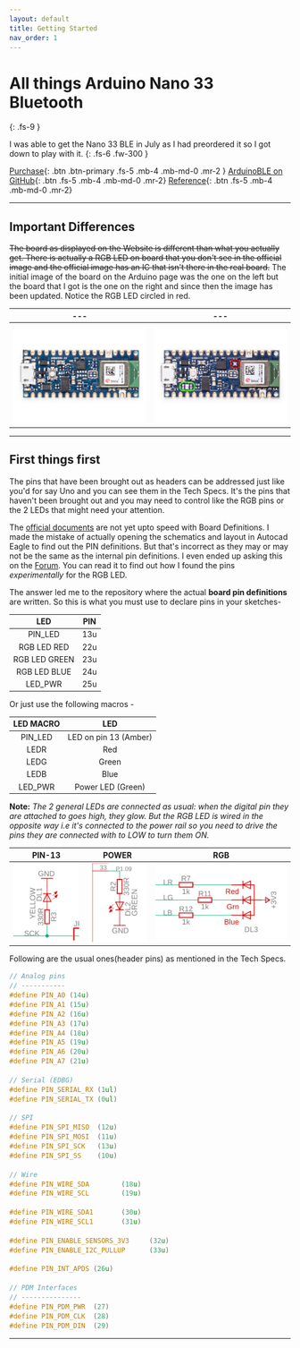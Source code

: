 ```yaml
---
layout: default
title: Getting Started
nav_order: 1
---
```


# All things Arduino Nano 33 Bluetooth
{: .fs-9 }

I was able to get the Nano 33 BLE in July as I had preordered it so I got down to play with it.
{: .fs-6 .fw-300 }

[Purchase](https://store.arduino.cc/usa/nano-33-ble){: .btn .btn-primary .fs-5 .mb-4 .mb-md-0 .mr-2 } [ArduinoBLE on GitHub](https://github.com/arduino-libraries/ArduinoBLE){: .btn .fs-5 .mb-4 .mb-md-0 .mr-2} [Reference](https://www.arduino.cc/en/Reference/ArduinoBLE){: .btn .fs-5 .mb-4 .mb-md-0 .mr-2}

---

## **Important Differences**
<strike>The board as displayed on the Website is different than what you actually get. There is actually a RGB LED on board that you don't see in the official image and the official image has an IC that isn't there in the real board.</strike> The initial image of the board on the Arduino page was the one on the left but the board that I got is the one on the right and since then the image has been updated. Notice the RGB LED circled in red.

--- | ---
:-------------------------:|:-------------------------:
![Offical Image](./nanoble_old.jpg)  |  ![Real Board](./nanoble_new.jpg)

---

## **First things first**
The pins that have been brought out as headers can be addressed just like you'd for say Uno and you can see them in the Tech Specs. It's the pins that haven't been brought out and you may need to control like the RGB pins or the 2 LEDs that might need your attention.  

The [official documents](https://store.arduino.cc/usa/nano-33-ble) are not yet upto speed with Board Definitions. I made the mistake of actually opening the schematics and layout in Autocad Eagle to find out the PIN definitions. But that's incorrect as they may or may not be the same as the internal pin definitions. I even ended up asking this on the [Forum](https://forum.arduino.cc/index.php?topic=630665.0). You can read it to find out how I found the pins _experimentally_ for the RGB LED.  

The answer led me to the repository where the actual **board pin definitions** are written. So this is what you must use to declare pins in your sketches-  

| LED | PIN |
| :---: | :---: |
| PIN_LED | 13u |
| RGB LED RED | 22u |
| RGB LED GREEN | 23u |
| RGB LED BLUE | 24u |
| LED_PWR | 25u |

Or just use the following macros -

| LED MACRO | LED |
| :---: | :---: |
| PIN_LED | LED on pin 13 (Amber)|
| LEDR | Red |
| LEDG | Green |
| LEDB | Blue |
| LED_PWR | Power LED (Green)|

**Note:** _The 2 general LEDs are connected as usual: when the digital pin they are attached to goes high, they glow. But the RGB LED is wired in the opposite way i.e it's connected to the power rail so you need to drive the pins they are connected with to LOW to turn them ON._

| PIN-13 | POWER | RGB |
| :---: | :---: | :---: |
| ![PIN-13](13_led.png) | ![POWER](pwr_led.png) | ![RGB](rgb_led.png) |

Following are the usual ones(header pins) as mentioned in the Tech Specs.

```cpp
// Analog pins
// -----------
#define PIN_A0 (14u)
#define PIN_A1 (15u)
#define PIN_A2 (16u)
#define PIN_A3 (17u)
#define PIN_A4 (18u)
#define PIN_A5 (19u)
#define PIN_A6 (20u)
#define PIN_A7 (21u)

// Serial (EDBG)
#define PIN_SERIAL_RX (1ul)
#define PIN_SERIAL_TX (0ul)

// SPI
#define PIN_SPI_MISO  (12u)
#define PIN_SPI_MOSI  (11u)
#define PIN_SPI_SCK   (13u)
#define PIN_SPI_SS    (10u)

// Wire
#define PIN_WIRE_SDA        (18u)
#define PIN_WIRE_SCL        (19u)

#define PIN_WIRE_SDA1       (30u)
#define PIN_WIRE_SCL1       (31u)

#define PIN_ENABLE_SENSORS_3V3     (32u)
#define PIN_ENABLE_I2C_PULLUP      (33u)

#define PIN_INT_APDS (26u)

// PDM Interfaces
// ---------------
#define PIN_PDM_PWR	 (27)
#define PIN_PDM_CLK	 (28)
#define PIN_PDM_DIN	 (29)
```
---


